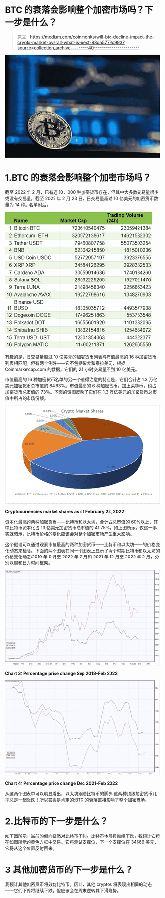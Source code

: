 # BTC 的衰落会影响整个加密市场吗？下一步是什么？

> 原文：<https://medium.com/coinmonks/will-btc-decline-impact-the-crypto-market-overall-what-is-next-83da5779c993?source=collection_archive---------40----------------------->

![](img/bc8abcfb4a97667200db2b84d07fab36.png)

# 1.BTC 的衰落会影响整个加密市场吗？

截至 2022 年 2 月，已有近 10，000 种加密货币存在，但其中大多数交易量很少或没有交易量。截至 2022 年 2 月 23 日，日交易量超过 10 亿美元的加密货币数量为 14 种。名单附后。

![](img/98cf64dade5609a8130b5fd8461042e7.png)

有趣的是，日交易量超过 10 亿美元的加密货币列表与市值最高的 16 种加密货币列表相匹配，但有两个例外——它不包括柴犬和泰拉美元，根据 Coinmarketcap.com 的数据，它们的 24 小时交易量不到 10 亿美元。

市值最高的 16 种加密货币名单的另一个值得注意的特点是，它们合计占 1.3 万亿美元加密货币总市值的 84.63%。市值最高的 6 种加密货币，加上莱特币，约占加密货币总市值的 73%。下面的饼图反映了它们在 1.3 万亿美元的加密货币总市值中所占的市场份额。

![](img/ed66ec4890eb7f98ae2ec10a9277749d.png)

**Cryptocurrencies market shares as of February 23, 2022**

资本化最高的两种加密货币——比特币和以太坊，合计占总市值的 60%以上，其中比特币资本化占 13 亿美元加密货币总市值的 41.75%，如上图所示。仅这一事实就暗示，比特币价格的[变化应该会对整个加密市场产生重大影响。](https://www.ifcmarkets.com/en/cryptocurrency-converter)

这个假设可以通过观察市值最高的两种加密货币——比特币和以太坊——的价格变化动态来检验。下面的两个图表在同一个图表上显示了两个时期比特币和以太坊的价格变化动态:2019 年 9 月至 2022 年 2 月和 2021 年 12 月至 2022 年 2 月，分别以周和日为时间框架。

![](img/4d153409f065a5ac0e8e0abd83d0682a.png)

**Chart 3: Percentage price change Sep 2018-Feb 2022**

![](img/8d9fea35e20b0d7c647e6559c71280ab.png)

**Chart 4: Percentage price change Dec 2021-Feb 2022**

从这两个图表中可以明显看出，以太坊跟随比特币的脚步:这两种顶级加密货币几乎总是一起涨跌！所以答案是肯定的:BTC 的衰落直接影响了整个加密市场。

# 2.比特币的下一步是什么？

如下图所示，当前的偏向显然对比特币不利。比特币本周将继续下跌，我预计它将在如图所示的黄色方框中交易。它将测试支撑位，下一个支撑位在 34666 美元，它将从这个位置反射回来。

# 3 其他加密货币的下一步是什么？

我预计其他加密货币将效仿比特币。因此，其他 cryptos 将表现出相同的动态——它们下周将继续下跌，但应该会在周末逆转其下滑趋势。